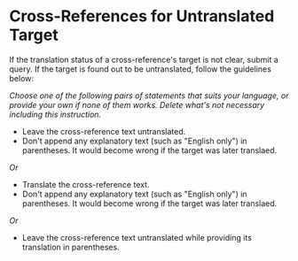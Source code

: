 # Cross-References for Untranslated Target

If the translation status of a cross-reference's target is not clear, submit a query. If the target is found out to be untranslated, follow the guidelines below:

*Choose one of the following pairs of statements that suits your language, or provide your own if none of them works. Delete what's not necessary including this instruction.*

* Leave the cross-reference text untranslated.
* Don't append any explanatory text (such as "English only") in parentheses. It would become wrong if the target was later translaed.

*Or*

* Translate the cross-reference text.
* Don't append any explanatory text (such as "English only") in parentheses. It would become wrong if the target was later translaed.

*Or*

* Leave the cross-reference text untranslated while providing its translation in parentheses.


